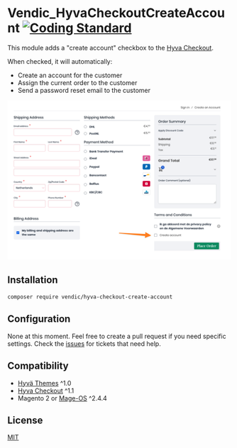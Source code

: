 # Vendic_HyvaCheckoutCreateAccount [![Coding Standard](https://github.com/Vendic/hyva-checkout-create-account/actions/workflows/coding-standard.yml/badge.svg)](https://github.com/Vendic/hyva-checkout-create-account/actions/workflows/coding-standard.yml)
This module adds a "create account" checkbox to the [Hyva Checkout](https://www.hyva.io/hyva-checkout.html). 

When checked, it will automatically:
- Create an account for the customer
- Assign the current order to the customer
- Send a password reset email to the customer

![Screenshot](./media/screenshot.png)

## Installation
```bash
composer require vendic/hyva-checkout-create-account
```

## Configuration
None at this moment. Feel free to create a pull request if you need specific settings. Check the [issues](https://github.com/Vendic/hyva-checkout-create-account/issues) for tickets that need help.

## Compatibility
- [Hyvä Themes](https://www.hyva.io/hyva-themes-license.html) ^1.0
- [Hyva Checkout](https://www.hyva.io/hyva-checkout.html) ^1.1
- Magento 2 or [Mage-OS](https://mage-os.org/) ^2.4.4

## License
[MIT](./LICENSE.txt)
